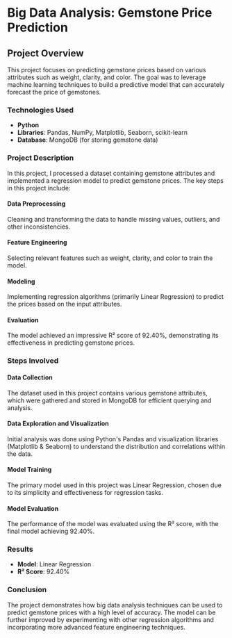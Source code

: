 # Big Data Analysis: Gemstone Price Prediction

## Project Overview
This project focuses on predicting gemstone prices based on various attributes such as weight, clarity, and color. The goal was to leverage machine learning techniques to build a predictive model that can accurately forecast the price of gemstones.

### Technologies Used
- **Python**
- **Libraries**: Pandas, NumPy, Matplotlib, Seaborn, scikit-learn
- **Database**: MongoDB (for storing gemstone data)

### Project Description
In this project, I processed a dataset containing gemstone attributes and implemented a regression model to predict gemstone prices. The key steps in this project include:

#### Data Preprocessing
Cleaning and transforming the data to handle missing values, outliers, and other inconsistencies.

#### Feature Engineering
Selecting relevant features such as weight, clarity, and color to train the model.

#### Modeling
Implementing regression algorithms (primarily Linear Regression) to predict the prices based on the input attributes.

#### Evaluation
The model achieved an impressive R² score of 92.40%, demonstrating its effectiveness in predicting gemstone prices.

### Steps Involved
#### Data Collection
The dataset used in this project contains various gemstone attributes, which were gathered and stored in MongoDB for efficient querying and analysis.

#### Data Exploration and Visualization
Initial analysis was done using Python's Pandas and visualization libraries (Matplotlib & Seaborn) to understand the distribution and correlations within the data.

#### Model Training
The primary model used in this project was Linear Regression, chosen due to its simplicity and effectiveness for regression tasks.

#### Model Evaluation
The performance of the model was evaluated using the R² score, with the final model achieving 92.40%.

### Results
- **Model**: Linear Regression
- **R² Score**: 92.40%

### Conclusion
The project demonstrates how big data analysis techniques can be used to predict gemstone prices with a high level of accuracy. The model can be further improved by experimenting with other regression algorithms and incorporating more advanced feature engineering techniques.



